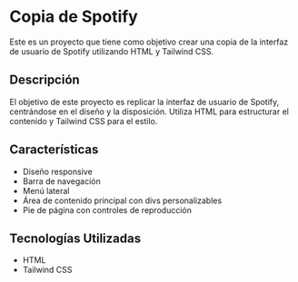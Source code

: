 # Copia de Spotify

Este es un proyecto que tiene como objetivo crear una copia de la interfaz de usuario de Spotify utilizando HTML y Tailwind CSS.

## Descripción

El objetivo de este proyecto es replicar la interfaz de usuario de Spotify, centrándose en el diseño y la disposición. Utiliza HTML para estructurar el contenido y Tailwind CSS para el estilo.

## Características

- Diseño responsive
- Barra de navegación
- Menú lateral
- Área de contenido principal con divs personalizables
- Pie de página con controles de reproducción

## Tecnologías Utilizadas

- HTML
- Tailwind CSS
